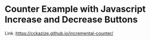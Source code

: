 # Counter Example with Javascript Increase and Decrease Buttons
Link :https://cckazize.github.io/incremental-counter/
